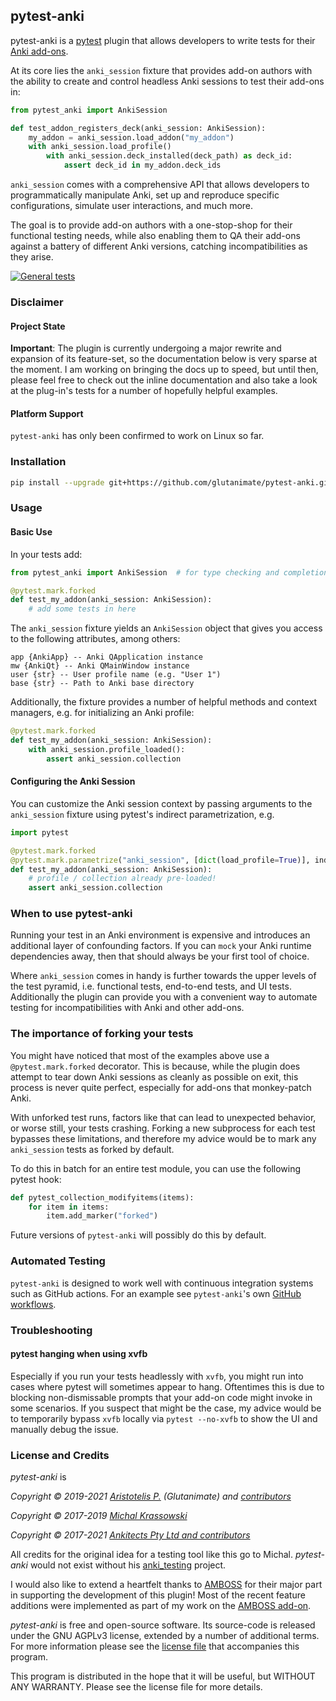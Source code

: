 ## pytest-anki

pytest-anki is a [pytest](https://docs.pytest.org/en/) plugin that allows developers to write tests for their [Anki add-ons](https://addon-docs.ankiweb.net/).

At its core lies the `anki_session` fixture that provides add-on authors with the ability to create and control headless Anki sessions to test their add-ons in:

```python
from pytest_anki import AnkiSession

def test_addon_registers_deck(anki_session: AnkiSession):
    my_addon = anki_session.load_addon("my_addon")
    with anki_session.load_profile()
        with anki_session.deck_installed(deck_path) as deck_id:
            assert deck_id in my_addon.deck_ids

```

`anki_session` comes with a comprehensive API that allows developers to programmatically manipulate Anki, set up and reproduce specific configurations, simulate user interactions, and much more.

The goal is to provide add-on authors with a one-stop-shop for their functional testing needs, while also enabling them to QA their add-ons against a battery of different Anki versions, catching incompatibilities as they arise.

[![General tests](https://github.com/glutanimate/pytest-anki/actions/workflows/general.yml/badge.svg)](https://github.com/glutanimate/pytest-anki/actions/workflows/general.yml)

### Disclaimer

#### Project State

**Important**: The plugin is currently undergoing a major rewrite and expansion of its feature-set, so the documentation below is very sparse at the moment. I am working on bringing the docs up to speed, but until then, please feel free to check out the inline documentation and also take a look at the plug-in's tests for a number of hopefully helpful examples.

#### Platform Support

`pytest-anki` has only been confirmed to work on Linux so far.


### Installation

```bash
pip install --upgrade git+https://github.com/glutanimate/pytest-anki.git
```

### Usage

#### Basic Use

In your tests add:
   
```python
from pytest_anki import AnkiSession  # for type checking and completions

@pytest.mark.forked
def test_my_addon(anki_session: AnkiSession):
    # add some tests in here
```

The `anki_session` fixture yields an `AnkiSession` object that gives you access to the following attributes, among others:

```
app {AnkiApp} -- Anki QApplication instance
mw {AnkiQt} -- Anki QMainWindow instance
user {str} -- User profile name (e.g. "User 1")
base {str} -- Path to Anki base directory
```

Additionally, the fixture provides a number of helpful methods and context managers, e.g. for initializing an Anki profile:

```python
@pytest.mark.forked
def test_my_addon(anki_session: AnkiSession):
    with anki_session.profile_loaded():
        assert anki_session.collection
```


#### Configuring the Anki Session

You can customize the Anki session context by passing arguments to the `anki_session` fixture using pytest's indirect parametrization, e.g.

```python
import pytest

@pytest.mark.forked
@pytest.mark.parametrize("anki_session", [dict(load_profile=True)], indirect=True)
def test_my_addon(anki_session: AnkiSession):
    # profile / collection already pre-loaded!
    assert anki_session.collection
```


### When to use pytest-anki

Running your test in an Anki environment is expensive and introduces an additional layer of confounding factors. If you can `mock` your Anki runtime dependencies away, then that should always be your first tool of choice.

Where `anki_session` comes in handy is further towards the upper levels of the test pyramid, i.e. functional tests, end-to-end tests, and UI tests. Additionally the plugin can provide you with a convenient way to automate testing for incompatibilities with Anki and other add-ons.

### The importance of forking your tests

You might have noticed that most of the examples above use a `@pytest.mark.forked` decorator. This is because, while the plugin does attempt to tear down Anki sessions as cleanly as possible on exit, this process is never quite perfect, especially for add-ons that monkey-patch Anki.

With unforked test runs, factors like that can lead to unexpected behavior, or worse still, your tests crashing. Forking a new subprocess for each test bypasses these limitations, and therefore my advice would be to mark any `anki_session` tests as forked by default.

To do this in batch for an entire test module, you can use the following pytest hook:

```python
def pytest_collection_modifyitems(items):
    for item in items:
        item.add_marker("forked")
```

Future versions of `pytest-anki` will possibly do this by default.

### Automated Testing

`pytest-anki` is designed to work well with continuous integration systems such as GitHub actions. For an example see `pytest-anki`'s own [GitHub workflows](./.github/workflows/).


### Troubleshooting

#### pytest hanging when using xvfb

Especially if you run your tests headlessly with `xvfb`, you might run into cases where pytest will sometimes appear to hang. Oftentimes this is due to blocking non-dismissable prompts that your add-on code might invoke in some scenarios. If you suspect that might be the case, my advice would be to temporarily bypass `xvfb` locally via `pytest --no-xvfb` to show the UI and manually debug the issue.

### License and Credits

*pytest-anki* is

*Copyright © 2019-2021 [Aristotelis P.](https://glutanimate.com/contact/) (Glutanimate) and [contributors](./CONTRIBUTORS)*

*Copyright © 2017-2019 [Michal Krassowski](https://github.com/krassowski/anki_testing)*

*Copyright © 2017-2021 [Ankitects Pty Ltd and contributors](https://github.com/ankitects/)*


All credits for the original idea for a testing tool like this go to Michal. _pytest-anki_ would not exist without his [anki_testing](https://github.com/krassowski/anki_testing) project.

I would also like to extend a heartfelt thanks to [AMBOSS](https://github.com/amboss-mededu/) for their major part in supporting the development of this plugin! Most of the recent feature additions were implemented as part of my work on the [AMBOSS add-on](https://www.amboss.com/us/anki-amboss).

_pytest-anki_ is free and open-source software. Its source-code is released under the GNU AGPLv3 license, extended by a number of additional terms. For more information please see the [license file](https://github.com/glutanimate/pytest-anki/blob/master/LICENSE) that accompanies this program.

This program is distributed in the hope that it will be useful, but WITHOUT ANY WARRANTY. Please see the license file for more details.